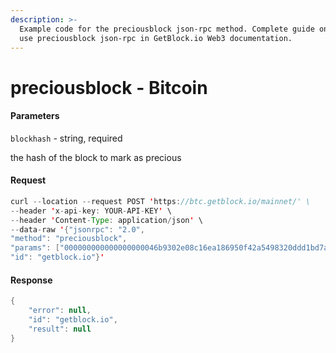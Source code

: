 ```yaml
---
description: >-
  Example code for the preciousblock json-rpc method. Сomplete guide on how to
  use preciousblock json-rpc in GetBlock.io Web3 documentation.
---
```


# preciousblock - Bitcoin

#### Parameters

`blockhash` - string, required

the hash of the block to mark as precious

#### Request

```java
curl --location --request POST 'https://btc.getblock.io/mainnet/' \
--header 'x-api-key: YOUR-API-KEY' \
--header 'Content-Type: application/json' \
--data-raw '{"jsonrpc": "2.0",
"method": "preciousblock",
"params": ["000000000000000000046b9302e08c16ea186950f42a5498320ddd1bd7ab3428"],
"id": "getblock.io"}'
```

#### Response

```java
{
    "error": null,
    "id": "getblock.io",
    "result": null
}
```
